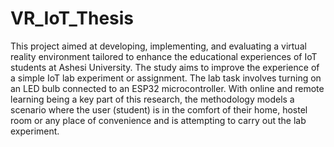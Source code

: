 # VR_IoT_Thesis
This project aimed at developing, implementing, and evaluating a virtual reality environment tailored to enhance the educational experiences of IoT students at Ashesi University. The study aims to improve the experience of a simple IoT lab experiment or assignment. The lab task involves turning on an LED bulb connected to an ESP32 microcontroller. With online and remote learning being a key part of this research, the
methodology models a scenario where the user (student) is in the comfort of their home, hostel
room or any place of convenience and is attempting to carry out the lab experiment.
